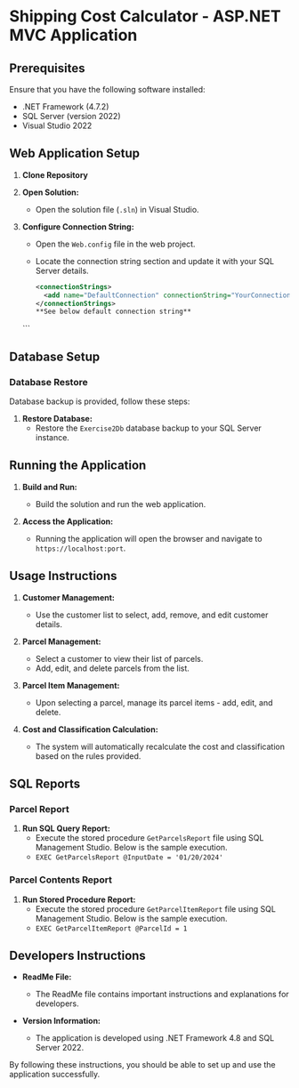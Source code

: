 # Shipping Cost Calculator - ASP.NET MVC Application

## Prerequisites

Ensure that you have the following software installed:

- .NET Framework (4.7.2)
- SQL Server (version 2022)
- Visual Studio 2022

## Web Application Setup

1. **Clone Repository**

2. **Open Solution:**
   - Open the solution file (`.sln`) in Visual Studio.

3. **Configure Connection String:**
   - Open the `Web.config` file in the web project.
   - Locate the connection string section and update it with your SQL Server details.

     ```xml
     <connectionStrings>
       <add name="DefaultConnection" connectionString="YourConnectionStringHere" providerName="System.Data.SqlClient" />
     </connectionStrings>
     **See below default connection string**
    <connectionStrings>
        <add name="Exercise2ConnectionString" connectionString="Data Source=.;Initial Catalog=Exercise2Db;Integrated Security=True; TrustServerCertificate=True;" providerName="System.Data.SqlClient" />
    </connectionStrings>
     ```

## Database Setup

### Database Restore

Database backup is provided, follow these steps:

1. **Restore Database:**
   - Restore the `Exercise2Db` database backup to your SQL Server instance.

## Running the Application

1. **Build and Run:**
   - Build the solution and run the web application.

2. **Access the Application:**
   - Running the application will open the browser and navigate to `https://localhost:port`.

## Usage Instructions

1. **Customer Management:**
   - Use the customer list to select, add, remove, and edit customer details.

2. **Parcel Management:**
   - Select a customer to view their list of parcels.
   - Add, edit, and delete parcels from the list.

3. **Parcel Item Management:**
   - Upon selecting a parcel, manage its parcel items - add, edit, and delete.

4. **Cost and Classification Calculation:**
   - The system will automatically recalculate the cost and classification based on the rules provided.

## SQL Reports

### Parcel Report

1. **Run SQL Query Report:**
   - Execute the stored procedure `GetParcelsReport` file using SQL Management Studio. Below is the sample execution.
   - `EXEC GetParcelsReport @InputDate = '01/20/2024'`

### Parcel Contents Report

1. **Run Stored Procedure Report:**
   - Execute the stored procedure `GetParcelItemReport` file using SQL Management Studio. Below is the sample execution.
   - `EXEC GetParcelItemReport @ParcelId = 1`

## Developers Instructions

- **ReadMe File:**
  - The ReadMe file contains important instructions and explanations for developers.
  
- **Version Information:**
  - The application is developed using .NET Framework 4.8 and SQL Server 2022.

By following these instructions, you should be able to set up and use the application successfully.